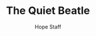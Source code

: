 ---
image: /assets/img/daily-hope-default-artwork.png
title: The Quiet Beatle
number: 12
categories:
  - Everyday Miracles
author: Hope Staff
notes: Everyday Miracles 12
embed: >-
  EMBED_GOES_HERE
---